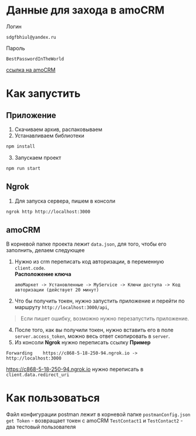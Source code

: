 # Данные для захода в amoCRM

Логин

```
sdgfbhiul@yandex.ru
```

Пароль

```
BestPasswordInTheWorld
```

[ссылка на amoCRM](https://sdgfbhiul.amocrm.ru/settings/profile/)

# Как запустить

## Приложение

1. Скачиваем архив, распаковываем
2. Устанавливаем библиотеки

```bash
npm install
```

3. Запускаем проект

```bash
npm run start
```

## Ngrok

1. Для запуска сервера, пишем в консоли

```bash
ngrok http http://localhost:3000
```

## amoCRM

В корневой папке проекта лежит `data.json`, для того, чтобы его заполнить, делаем следующее

1. Нужно из crm переписать код авторизации, в переменную `client.code`. \
   **Расположение ключа** 
   ```
   amoМаркет -> Установленные -> MyService -> Ключи доступа -> Код авторизации (действует 20 минут)
   ```
3. Что бы получить токен, нужно запустить приложение и перейти по маршруту `http://localhost:3000/api`,

> Если пишет ошибку, возможно нужно перезапустить приложение.

4. После того, как вы получили токен, нужно вставить его в поле `server.access_token`, можно весь ответ скопировать в `server`.
5. Из консоли **Ngrok** нужно переписать ссылку
   **Пример**

```
Forwarding    https://c868-5-18-250-94.ngrok.io -> http://localhost:3000
```

https://c868-5-18-250-94.ngrok.io нужно переписать в `client.data.redirect_uri`

# Как пользоваться

Файл конфигурации postman лежит в корневой папке `postmanConfig.json`
`get Token` - возвращает токен с amoCRM
`TestContact1` и `TestContact2` - два тестовый пользователя
